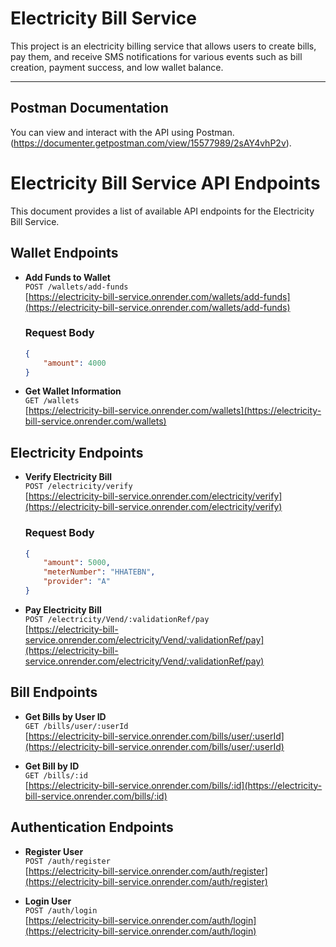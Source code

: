 # Electricity Bill Service

This project is an electricity billing service that allows users to create bills, pay them, and receive SMS notifications for various events such as bill creation, payment success, and low wallet balance.

---

## Postman Documentation
You can view and interact with the API using Postman. (https://documenter.getpostman.com/view/15577989/2sAY4vhP2v).


# Electricity Bill Service API Endpoints

This document provides a list of available API endpoints for the Electricity Bill Service.

## Wallet Endpoints

- **Add Funds to Wallet**  
  `POST /wallets/add-funds`  
  [https://electricity-bill-service.onrender.com/wallets/add-funds](https://electricity-bill-service.onrender.com/wallets/add-funds)  

  ### Request Body
  ```json
  {
      "amount": 4000
  }

- **Get Wallet Information**  
  `GET /wallets`  
  [https://electricity-bill-service.onrender.com/wallets](https://electricity-bill-service.onrender.com/wallets)

## Electricity Endpoints

- **Verify Electricity Bill**  
  `POST /electricity/verify`  
  [https://electricity-bill-service.onrender.com/electricity/verify](https://electricity-bill-service.onrender.com/electricity/verify)  

  ### Request Body
  ```json
  {
      "amount": 5000,
      "meterNumber": "HHATEBN",
      "provider": "A"
  }

- **Pay Electricity Bill**  
  `POST /electricity/Vend/:validationRef/pay`  
  [https://electricity-bill-service.onrender.com/electricity/Vend/:validationRef/pay](https://electricity-bill-service.onrender.com/electricity/Vend/:validationRef/pay)

## Bill Endpoints

- **Get Bills by User ID**  
  `GET /bills/user/:userId`  
  [https://electricity-bill-service.onrender.com/bills/user/:userId](https://electricity-bill-service.onrender.com/bills/user/:userId)

- **Get Bill by ID**  
  `GET /bills/:id`  
  [https://electricity-bill-service.onrender.com/bills/:id](https://electricity-bill-service.onrender.com/bills/:id)

## Authentication Endpoints

- **Register User**  
  `POST /auth/register`  
  [https://electricity-bill-service.onrender.com/auth/register](https://electricity-bill-service.onrender.com/auth/register)

- **Login User**  
  `POST /auth/login`  
  [https://electricity-bill-service.onrender.com/auth/login](https://electricity-bill-service.onrender.com/auth/login)

